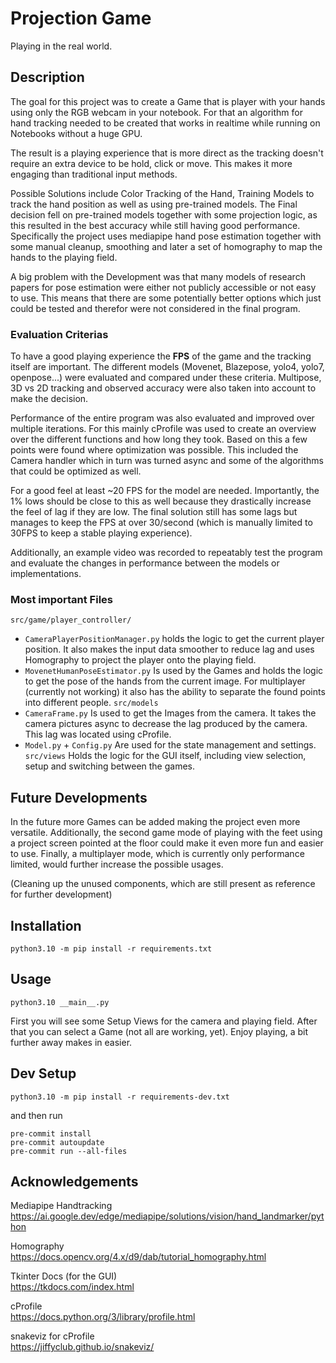 # Projection Game
Playing in the real world.

## Description
The goal for this project was to create a Game that is player with your hands using only the RGB webcam in your notebook. For that an algorithm for hand tracking needed to be created that works in realtime while running on Notebooks without a huge GPU.

The result is a playing experience that is more direct as the tracking doesn't require an extra device to be hold, click or move. This makes it more engaging than traditional input methods.

Possible Solutions include Color Tracking of the Hand, Training Models to track the hand position as well as using pre-trained models. The Final decision fell on pre-trained models together with some projection logic, as this resulted in the best accuracy while still having good performance. Specifically the project uses mediapipe hand pose estimation together with some manual cleanup, smoothing and later a set of homography to map the hands to the playing field.

A big problem with the Development was that many models of research papers for pose estimation were either not publicly accessible or not easy to use. This means that there are some potentially better options which just could be tested and therefor were not considered in the final program.

### Evaluation Criterias

To have a good playing experience the **FPS** of the game and the tracking itself are important. The different models (Movenet, Blazepose, yolo4, yolo7, openpose...) were evaluated and compared under these criteria. Multipose, 3D vs 2D tracking and observed accuracy were also taken into account to make the decision.

Performance of the entire program was also evaluated and improved over multiple iterations. For this mainly cProfile was used to create an overview over the different functions and how long they took. Based on this a few points were found where optimization was possible. This included the Camera handler which in turn was turned async and some of the algorithms that could be optimized as well.

For a good feel at least ~20 FPS for the model are needed. Importantly, the 1% lows should be close to this as well because they drastically increase the feel of lag if they are low. The final solution still has some lags but manages to keep the FPS at over 30/second (which is manually limited to 30FPS to keep a stable playing experience).

Additionally, an example video was recorded to repeatably test the program and evaluate the changes in performance between the models or implementations.

### Most important Files

`src/game/player_controller/`
* `CameraPlayerPositionManager.py` 
	holds the logic to get the current player position. It also makes the input data smoother to reduce lag and uses Homography to project the player onto the playing field.
* `MovenetHumanPoseEstimator.py`
	Is used by the Games and holds the logic to get the pose of the hands from the current image. For multiplayer (currently not working) it also has the ability to separate the found points into different people.
`src/models`
* `CameraFrame.py`
	Is used to get the Images from the camera. It takes the camera pictures async to decrease the lag produced by the camera. This lag was located using cProfile.
* `Model.py` + `Config.py`
	Are used for the state management and settings.
`src/views`
	Holds the logic for the GUI itself, including view selection, setup and switching between the games.

## Future Developments

In the future more Games can be added making the project even more versatile. Additionally, the second game mode of playing with the feet using a project screen pointed at the floor could make it even more fun and easier to use.
Finally, a multiplayer mode, which is currently only performance limited, would further increase the possible usages. 

(Cleaning up the unused components, which are still present as reference for further development)


## Installation
```
python3.10 -m pip install -r requirements.txt
```


## Usage

```
python3.10 __main__.py
```

First you will see some Setup Views for the camera and playing field.
After that you can select a Game (not all are working, yet).
Enjoy playing, a bit further away makes in easier.

## Dev Setup
```
python3.10 -m pip install -r requirements-dev.txt
```
and then run
```
pre-commit install
pre-commit autoupdate
pre-commit run --all-files
```


## Acknowledgements

Mediapipe Handtracking  
https://ai.google.dev/edge/mediapipe/solutions/vision/hand_landmarker/python

Homography  
https://docs.opencv.org/4.x/d9/dab/tutorial_homography.html

Tkinter Docs (for the GUI)  
https://tkdocs.com/index.html

cProfile  
https://docs.python.org/3/library/profile.html

snakeviz for cProfile  
https://jiffyclub.github.io/snakeviz/


